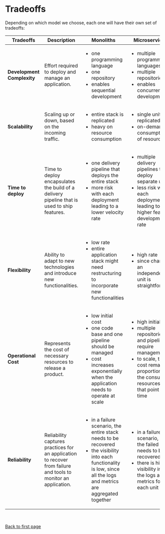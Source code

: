 
# Tradeoffs

Depending on which model we choose, each one will have their own set of tradeoffs:

 Tradeoffs | Description | Monoliths | Microservices
---------|----------|---------|---------
**Development Complexity** | Effort required to deploy and manage an application. | <ul><li>one programming language</li><li>one repository</li><li>enables sequential development </li></ul> | <ul><li>multiple programming languages</li><li>multiple repositories</li><li>enables concurrent development </li></ul> |
**Scalability**  | Scaling up or down, based on the incoming traffic. | <ul><li>entire stack is replicated</li><li>heavy on resource consumption</li></ul> | <ul><li>single unit is replicated</li><li>on-demand consumption of resources</li></ul> |
**Time to deploy** | Time to deploy encapsulates the build of a delivery pipeline that is used to ship features. | <ul><li>one delivery pipeline that deploys the entire stack</li><li>more risk with each deployment leading to a lower velocity rate</li></ul> | <ul><li>multiple delivery pipelines that deploy separate units</li><li>less risk with each deployment leading to a higher feature development rate</li></ul> |
**Flexibility** | Ability to adapt to new technologies and introduce new functionalities. | <ul><li>low rate</li><li>entire application stack might need restructuring to incorporate new functionalities</li></ul> | <ul><li>high rate</li><li>since changing an independent unit is straightforward</li></ul> |
**Operational Cost** | Represents the cost of necessary resources to release a product. | <ul><li>low initial cost</li><li>one code base and one pipeline should be managed</li><li>cost increases exponentially when the application needs to operate at scale</li></ul> | <ul><li>high initial cost</li><li>multiple repositories and pipelines require management</li><li>to scale, the cost remains proportional to the consumed resources at that point in time</li></ul>
**Reliability** | Reliability captures practices for an application to recover from failure and tools to monitor an application.| <ul><li>in a failure scenario, the entire stack needs to be recovered</li><li>the visibility into each functionality is low, since all the logs and metrics are aggregated together</li></ul> | <ul><li>in a failure scenario, only the failed unit needs to be recovered</li><li>there is high visibility into the logs and metrics for each unit</li></ul>


<br>

[Back to first page](../../README.md##cloud-native)
